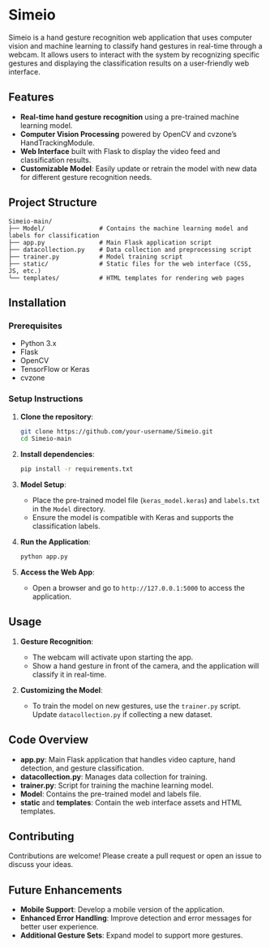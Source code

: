 # Simeio

Simeio is a hand gesture recognition web application that uses computer vision and machine learning to classify hand gestures in real-time through a webcam. It allows users to interact with the system by recognizing specific gestures and displaying the classification results on a user-friendly web interface.

## Features

- **Real-time hand gesture recognition** using a pre-trained machine learning model.
- **Computer Vision Processing** powered by OpenCV and cvzone’s HandTrackingModule.
- **Web Interface** built with Flask to display the video feed and classification results.
- **Customizable Model**: Easily update or retrain the model with new data for different gesture recognition needs.

## Project Structure

```
Simeio-main/
├── Model/               # Contains the machine learning model and labels for classification
├── app.py               # Main Flask application script
├── datacollection.py    # Data collection and preprocessing script
├── trainer.py           # Model training script
├── static/              # Static files for the web interface (CSS, JS, etc.)
└── templates/           # HTML templates for rendering web pages
```

## Installation

### Prerequisites

- Python 3.x
- Flask
- OpenCV
- TensorFlow or Keras
- cvzone

### Setup Instructions

1. **Clone the repository**:

   ```bash
   git clone https://github.com/your-username/Simeio.git
   cd Simeio-main
   ```

2. **Install dependencies**:

   ```bash
   pip install -r requirements.txt
   ```

3. **Model Setup**:
   - Place the pre-trained model file (`keras_model.keras`) and `labels.txt` in the `Model` directory.
   - Ensure the model is compatible with Keras and supports the classification labels.

4. **Run the Application**:

   ```bash
   python app.py
   ```

5. **Access the Web App**:
   - Open a browser and go to `http://127.0.0.1:5000` to access the application.

## Usage

1. **Gesture Recognition**:
   - The webcam will activate upon starting the app.
   - Show a hand gesture in front of the camera, and the application will classify it in real-time.

2. **Customizing the Model**:
   - To train the model on new gestures, use the `trainer.py` script. Update `datacollection.py` if collecting a new dataset.

## Code Overview

- **app.py**: Main Flask application that handles video capture, hand detection, and gesture classification.
- **datacollection.py**: Manages data collection for training.
- **trainer.py**: Script for training the machine learning model.
- **Model**: Contains the pre-trained model and labels file.
- **static** and **templates**: Contain the web interface assets and HTML templates.

## Contributing

Contributions are welcome! Please create a pull request or open an issue to discuss your ideas.

## Future Enhancements

- **Mobile Support**: Develop a mobile version of the application.
- **Enhanced Error Handling**: Improve detection and error messages for better user experience.
- **Additional Gesture Sets**: Expand model to support more gestures.

